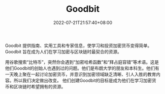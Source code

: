 ﻿---
weight: 
title: "Goodbit"
description: "Goodbit 提供指南、实用工具和专家信息，使学习和投资加密货币变得简单"
date: 2022-07-21T21:57:40+08:00
lastmod: 2022-07-21T16:45:40+08:00
draft: false
authors: ["seven"]
featuredImage: "goodbit.jpg"
link: "https://goodbit101.com/"
tags: ["元宇宙资讯","Goodbit"]
categories: ["navigation"]
navigation: ["元宇宙资讯"]
lightgallery: true
toc: true
pinned: false
recommend: false
recommend1: false
---
Goodbit 提供指南、实用工具和专家信息，使学习和投资加密货币变得简单。Goodbit 旨在成为人们在学习加密与区块链时最契合的资源。

用谷歌搜索“比特币”，突然你会遇到“加密哈希函数”和“拜占庭容错”等术语。这是他们Goodbit的创始人也遇到过的问题。他们是布朗大学的朋友和本科生。他们有一天晚上聚在一起讨论加密货币，并意识到加密领域缺乏清晰、引人入胜的教育内容。所以我们决定做出改变。
他们创建Goodbit的目标是成为他们在学习加密货币和区块链时希望拥有的资源。